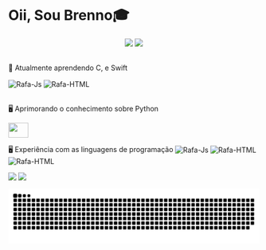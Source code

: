 <h1> Oii, Sou Brenno🎓 </h1>

<div align="center" display="inline">
<img width="378" src="https://github-readme-stats.vercel.app/api?username=brenofaro&show_icons=true&theme=gotham&include_all_commits=true&count_private=true"/>
<img width="453"src="https://github-readme-stats.vercel.app/api/top-langs/?username=brenofaro&layout=compact&langs_count=7&theme=gotham"/>
</div>

<br>
<p>🌱 Atualmente aprendendo C, e Swift</p>
<div align="left">
  <img align="center" alt="Rafa-Js" height="30" width="40" src="https://cdn.jsdelivr.net/gh/devicons/devicon/icons/c/c-original.svg">
  <img align="center" alt="Rafa-HTML" height="30" width="40" src="https://cdn.jsdelivr.net/gh/devicons/devicon/icons/swift/swift-original.svg">
</div>
<br>
<p>🖥 Aprimorando o conhecimento sobre Python</p>

<img height="30" width="40" align="center" src="https://cdn.jsdelivr.net/gh/devicons/devicon/icons/python/python-original.svg" />    

<p> 🖥 Experiência com as linguagens de programação
  <img align="center" alt="Rafa-Js" height="30" width="40" src="https://cdn.jsdelivr.net/gh/devicons/devicon/icons/c/c-original.svg">
  <img align="center" alt="Rafa-HTML" height="30" width="40" src="https://cdn.jsdelivr.net/gh/devicons/devicon/icons/swift/swift-original.svg">
  <img align="center" alt="Rafa-HTML" height="30" width="40" src="https://cdn.jsdelivr.net/gh/devicons/devicon/icons/javascript/javascript-original.svg">
<div>
  <a href="https://instagram.com/breno_faro" target="_blank"><img src="https://img.shields.io/badge/-Instagram-%23E4405F?style=for-the-badge&logo=instagram&logoColor=white" target="_blank"></a>
  <a href = "mailto:brenofaro97@hotmail.com"><img src="https://img.shields.io/badge/-Email-%23333?style=for-the-badge&logo=gmail&logoColor=blue" target="_blank"></a>
</div>

![Snake animation](https://github.com/brenofaro/brenofaro/blob/output/github-contribution-grid-snake.svg)
